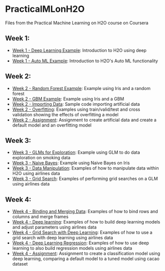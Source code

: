 # PracticalMLonH2O
Files from the Practical Machine Learning on H2O course on Coursera

## Week 1:
- [Week 1 - Deep Learning Example](week1_iris_deep_learning.ipynb): Introduction to H2O using deep learning
- [Week 1 - Auto ML Example](week1_iris_automl.ipynb): Introduction to H2O's Auto ML functionality

## Week 2:
- [Week 2 - Random Forest Example](week2_rf_iris.ipynb): Example using Iris and a random forest
- [Week 2 - GBM Example](week2_gbm_iris.ipynb): Example using Iris and a GBM
- [Week 2 - Importing Data](week2_importing.ipynb): Sample code importing artificial data
- [Week 2 - Overfitting](week2_artificial_data.ipynb): Examples using train/valid/test and cross validation showing the effects of overfitting a model
- [Week 2 - Assignment](week2_assignment.ipynb): Assignment to create artificial data and create a default model and an overfitting model

## Week 3:
- [Week 3 - GLMs for Exploration](week3_glm_smoking.ipynb): Example using GLM to do data exploration on smoking data
- [Week 3 - Naive Bayes](week3_naive_bayes.ipynb): Example using Naive Bayes on Iris
- [Week 3 - Data Manipulation](week3_data_manipulation.ipynb): Examples of how to manipulate data within H2O using airlines data
- [Week 3 - Grid Search](week3_grid_search.ipynb): Examples of performing grid searches on a GLM using airlines data

## Week 4:
- [Week 4 - Binding and Merging Data](week4_binding_data.ipynb): Examples of how to bind rows and columns and merge frames
- [Week 4 - Deep learning](week4_deep_learning.ipynb): Examples of how to build deep learning models and adjust parameters using airlines data
- [Week 4 - Grid Search with Deep Learning](week4_grids_deep_learning.ipynb): Examples of how to use a grid search with deep learning using airlines data
- [Week 4 - Deep Learning Regression](week4_regression_deep_learning.ipynb): Examples of how to use deep learning to also build regression models using airlines data
- [Week 4 - Assignment](week4_assignment.ipynb): Assignment to create a classification model using deep learning, comparing a default model to a tuned model using cacao dataset


